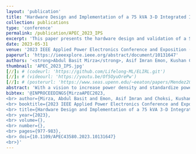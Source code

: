 ```yaml
---
layout: 'publication'
title: "Hardware Design and Implementation of a 75 kVA 3-D Integrated Intelligent Power Stage"
collection: publications
type: 'conference'
permalink: /publication/APEC_2023_IPS
excerpt: 'This paper presents the hardware design and validation of a SiC-based 75 kVA grid interface power converter for the Intelligent Power Stage (IPS) concept, proposed by Oak Ridge National Laboratory (ORNL).'
date: 2023-05-31
venue: '2023 IEEE Applied Power Electronics Conference and Exposition (APEC)'
paperurl: 'https://ieeexplore.ieee.org/abstract/document/10131647'
authors: '<strong>Abdul Basit Mirza</strong>, Asif Imran Emon, Kushan Choksi, Sama Salehi Vala, <a href="https://www.stonybrook.edu/commcms/electrical/people/-core_faculty/luo_fang">Fang Luo</a>, Radha Krishna Moorthy and Madhu Sudhan Chinthavali'
thumbnail: 'APEC_2023_IPS.jpg'
[//]: # (codeurl: 'https://github.com/Lifelong-ML/ELIRL.git')
[//]: # (videourl: 'https://youtu.be/Of5OyuOrePw')
[//]: # (posterurl: 'https://www.seas.upenn.edu/~eeaton/papers/Mendez2018Lifelong-poster.pdf')
abstract: 'With a vision to increase power density and standardize power electronics interface with the grid, this paper presents the design and validation of a SiC-based 75 kVA Intelligent Power Stage (IPS), comprising DC-DC and DC-AC power stages. The IPS is built on a modular 3D structure platform, where all three sides of the heat sink are utilized to achieve high power density (5.5 kW/L), including passives. The heat sink is custom-built and optimized to channel power from all three sides. Moreover, the intelligent features involve online non-invasive health monitoring of power stage components through a pseudo-optimized Digital Twin (DT) approach. DT also aids in identifying system failure modes, providing an extra layer of protection. Lastly, for grid-tie operation and interoperability, a hierarchical controller Smart Universal Power Electronics Regulator (SUPER) is proposed, which controls the DC-AC stage and monitors the health of IPS components through control and data communication channels.'
bibtex: '@INPROCEEDINGS{MirzaAPEC2023,
<br> author={Mirza, Abdul Basit and Emon, Asif Imran and Choksi, Kushan and Vala, Sama Salehi and Luo, Fang and Moorthy, Radha Krishna and Chinthavali, Madhu Sudhan},
<br> booktitle={2023 IEEE Applied Power Electronics Conference and Exposition (APEC)},   
<br> title={Hardware Design and Implementation of a 75 kVA 3-D Integrated Intelligent Power Stage},  
<br> year={2023},
<br> volume={},
<br> number={},
<br> pages={977-983},
<br> doi={10.1109/APEC43580.2023.10131647}
<br>}'
---
```

